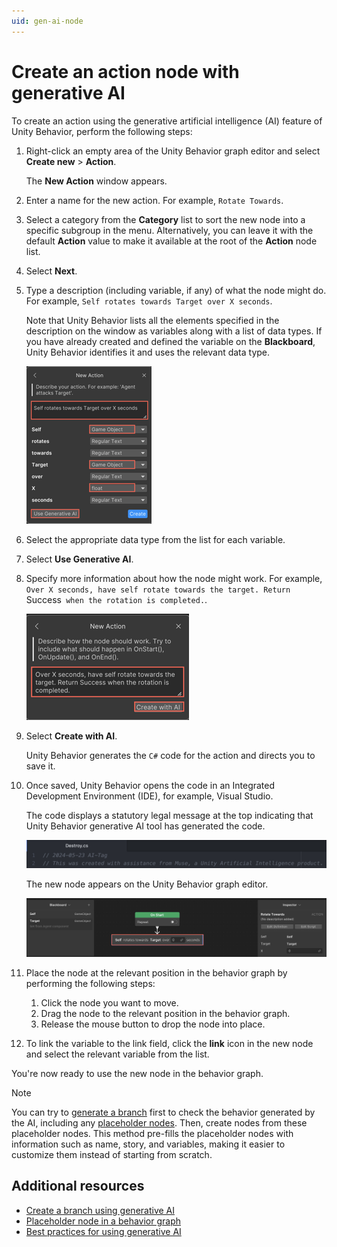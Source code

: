 ```yaml
---
uid: gen-ai-node
---
```


# Create an action node with generative AI

To create an action using the generative artificial intelligence (AI) feature of Unity Behavior, perform the following steps:

1. Right-click an empty area of the Unity Behavior graph editor and select **Create new** > **Action**.

    The **New Action** window appears.
2. Enter a name for the new action. For example, `Rotate Towards`.
3. Select a category from the **Category** list to sort the new node into a specific subgroup in the menu. Alternatively, you can leave it with the default **Action** value to make it available at the root of the **Action** node list.
4. Select **Next**.
5. Type a description (including variable, if any) of what the node might do. For example, `Self rotates towards Target over X seconds`.

    Note that Unity Behavior lists all the elements specified in the description on the window as variables along with a list of data types. If you have already created and defined the variable on the **Blackboard**, Unity Behavior identifies it and uses the relevant data type.

    ![Action description](Images/gen-ai-node-story.png)
6. Select the appropriate data type from the list for each variable.
7. Select **Use Generative AI**.
8. Specify more information about how the node might work. For example, `Over X seconds, have self rotate towards the target. Return `Success` when the rotation is completed.`.

    ![Action description](Images/gen-ai-node-desc.png)
9. Select **Create with AI**.

    Unity Behavior generates the `C#` code for the action and directs you to save it.
10. Once saved, Unity Behavior opens the code in an Integrated Development Environment (IDE), for example, Visual Studio.

    The code displays a statutory legal message at the top indicating that Unity Behavior generative AI tool has generated the code.

    ![Legal message](Images/legal-comment.png)
    
    The new node appears on the Unity Behavior graph editor.

    ![New node](Images/gen-ai-node.png)
11. Place the node at the relevant position in the behavior graph by performing the following steps:
    1. Click the node you want to move. 
    2. Drag the node to the relevant position in the behavior graph.
    3. Release the mouse button to drop the node into place.
12. To link the variable to the link field, click the **link** icon in the new node and select the relevant variable from the list.

You're now ready to use the new node in the behavior graph.

> [!NOTE]
> You can try to [generate a branch](gen-ai-behavior-graph.md) first to check the behavior generated by the AI, including any [placeholder nodes](placeholder-nodes.md). Then, create nodes from these placeholder nodes. This method pre-fills the placeholder nodes with information such as name, story, and variables, making it easier to customize them instead of starting from scratch.

## Additional resources

* [Create a branch using generative AI](gen-ai-behavior-graph.md)
* [Placeholder node in a behavior graph](placeholder-nodes.md)
* [Best practices for using generative AI](gen-ai-best-practices.md)